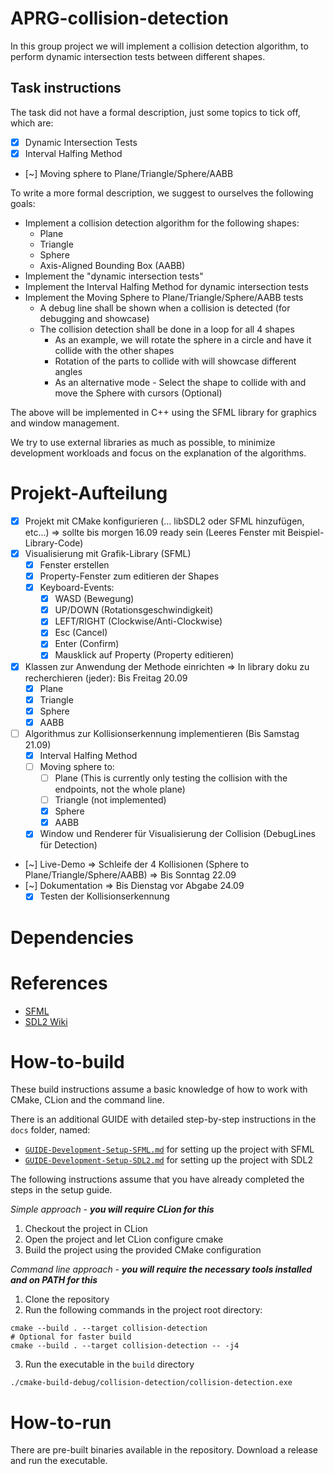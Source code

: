 ﻿# APRG-collision-detection

In this group project we will implement a collision detection algorithm, to perform dynamic intersection tests between different shapes.

## Task instructions

The task did not have a formal description, just some topics to tick off, which are:

- [x] Dynamic Intersection Tests
 - [x] Interval Halfing Method
 - [~] Moving sphere to Plane/Triangle/Sphere/AABB

To write a more formal description, we suggest to ourselves the following goals:

- Implement a collision detection algorithm for the following shapes:
  - Plane
  - Triangle
  - Sphere
  - Axis-Aligned Bounding Box (AABB)
- Implement the "dynamic intersection tests"
- Implement the Interval Halfing Method for dynamic intersection tests
- Implement the Moving Sphere to Plane/Triangle/Sphere/AABB tests
  - A debug line shall be shown when a collision is detected (for debugging and showcase)
  - The collision detection shall be done in a loop for all 4 shapes
    - As an example, we will rotate the sphere in a circle and have it collide with the other shapes
    - Rotation of the parts to collide with will showcase different angles
    - As an alternative mode - Select the shape to collide with and move the Sphere with cursors (Optional)

The above will be implemented in C++ using the SFML library for graphics and window management.

We try to use external libraries as much as possible, to minimize development workloads and focus on the explanation of the algorithms.

# Projekt-Aufteilung

- [x] Projekt mit CMake konfigurieren (... libSDL2 oder SFML hinzufügen, etc...)
=> sollte bis morgen 16.09 ready sein (Leeres Fenster mit Beispiel-Library-Code)
- [x] Visualisierung mit Grafik-Library (SFML)
  - [x] Fenster erstellen
  - [x] Property-Fenster zum editieren der Shapes
  - [x] Keyboard-Events:
    - [x] WASD (Bewegung)
    - [x] UP/DOWN (Rotationsgeschwindigkeit)
    - [x] LEFT/RIGHT (Clockwise/Anti-Clockwise)
    - [x] Esc (Cancel)
    - [x] Enter (Confirm)
    - [x] Mausklick auf Property (Property editieren)
- [x] Klassen zur Anwendung der Methode einrichten
  => In library doku zu recherchieren (jeder): Bis Freitag 20.09
  - [x] Plane
  - [x] Triangle
  - [x] Sphere
  - [x] AABB 
- [ ] Algorithmus zur Kollisionserkennung implementieren (Bis Samstag 21.09) 
  - [x] Interval Halfing Method
  - [ ] Moving sphere to:
    - [ ] Plane (This is currently only testing the collision with the endpoints, not the whole plane)
    - [ ] Triangle (not implemented)
    - [X] Sphere
    - [X] AABB
  - [x] Window und Renderer für Visualisierung der Collision (DebugLines für Detection)
- [~] Live-Demo => Schleife der 4 Kollisionen (Sphere to Plane/Triangle/Sphere/AABB) => Bis Sonntag 22.09
- [~] Dokumentation => Bis Dienstag vor Abgabe 24.09
  - [x] Testen der Kollisionserkennung

# Dependencies

# References

- [SFML](https://www.sfml-dev.org/)
- [SDL2 Wiki](https://wiki.libsdl.org/SDL2/FrontPage)

# How-to-build

These build instructions assume a basic knowledge of how to work with CMake, CLion and the command line.

There is an additional GUIDE with detailed step-by-step instructions in the `docs` folder, named:
- [`GUIDE-Development-Setup-SFML.md`](../docs/GUIDE-Development-Setup-SFML.md) for setting up the project with SFML
- [`GUIDE-Development-Setup-SDL2.md`](../docs/GUIDE-Development-Setup-SDL2.md) for setting up the project with SDL2

The following instructions assume that you have already completed the steps in the setup guide.

_Simple approach - **you will require CLion for this**_
1. Checkout the project in CLion
2. Open the project and let CLion configure cmake
3. Build the project using the provided CMake configuration

_Command line approach - **you will require the necessary tools installed and on PATH for this**_
1. Clone the repository
2. Run the following commands in the project root directory:
```shell
cmake --build . --target collision-detection
# Optional for faster build
cmake --build . --target collision-detection -- -j4
```
3. Run the executable in the `build` directory
```shell
./cmake-build-debug/collision-detection/collision-detection.exe
```

# How-to-run

There are pre-built binaries available in the repository.
Download a release and run the executable.
